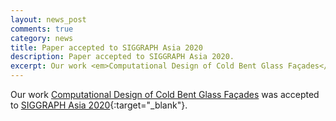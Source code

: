 ```yaml
---
layout: news_post
comments: true
category: news
title: Paper accepted to SIGGRAPH Asia 2020
description: Paper accepted to SIGGRAPH Asia 2020.
excerpt: Our work <em>Computational Design of Cold Bent Glass Façades</em> was accepted to SIGGRAPH Asia 2020.
---
```


Our work [Computational Design of Cold Bent Glass Façades](../projects/coldglass) was accepted to [SIGGRAPH Asia 2020](https://sa2020.siggraph.org/en/){:target="_blank"}.
